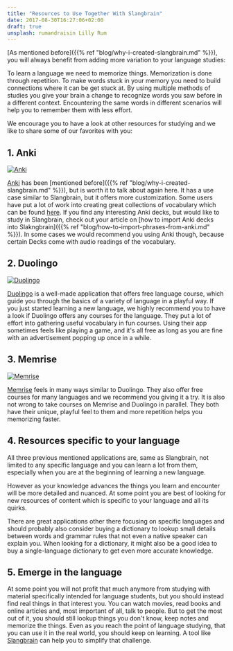 ```yaml
---
title: "Resources to Use Together With Slangbrain"
date: 2017-08-30T16:27:06+02:00
draft: true
unsplash: rumandraisin Lilly Rum
---
```


[As mentioned before]({{% ref "blog/why-i-created-slangbrain.md" %}}),
you will always benefit from adding more variation to your language studies:

To learn a language we need to memorize things.
Memorization is done through repetition.
To make words stuck in your memory you need to build connections where it can be get stuck at.
By using multiple methods of studies you give your brain a change to recognize words you saw before in a different context.
Encountering the same words in different scenarios will help you to remember them with less effort.

We encourage you to have a look at other resources for studying and we like to share some of our favorites with you:

## 1. Anki

[![Anki](/images/blog/anki.png)](https://apps.ankiweb.net/)

[Anki](https://apps.ankiweb.net/) has been [mentioned before]({{% ref "blog/why-i-created-slangbrain.md" %}}), but is worth it to talk about again here.
It has a use case similar to Slangbrain, but it offers more customization.
Some users have put a lot of work into creating great collections of vocabulary which can be found [here](https://ankiweb.net/shared/decks/).
If you find any interesting Anki decks, but would like to study in Slangbrain, check out your article on [how to import Anki decks into Slakngbrain]({{% ref "blog/how-to-import-phrases-from-anki.md" %}}).
In some cases we would recommend you using Anki though, because certain Decks come with audio readings of the vocabulary.


## 2. Duolingo

[![Duolingo](/images/blog/duolingo.png)](https://www.duolingo.com/)

[Duolingo](https://www.duolingo.com/) is a well-made application that offers free language course, which guide you through the basics of a variety of language in a playful way.
If you just started learning a new language, we highly recommend you to have a look if Duolingo offers any courses for the language.
They put a lot of effort into gathering useful vocabulary in fun courses. Using their app sometimes feels like playing a game, and it's all free as long as you are fine with an advertisement popping up once in a while.


## 3. Memrise

[![Memrise](/images/blog/memrise.png)](https://www.memrise.com/home/)

[Memrise](https://www.memrise.com/home/) feels in many ways similar to Duolingo.
They also offer free courses for many languages and we recommend you giving it a try.
It is also not wrong to take courses on Memrise and Duolingo in parallel. They both have their unique, playful feel to them
and more repetition helps you memorizing faster.


## 4. Resources specific to your language

All three previous mentioned applications are, same as Slangbrain, not limited to any specific language
and you can learn a lot from them, especially when you are at the beginning of learning a new language.

However as your knowledge advances the things you learn and encounter will be more detailed and nuanced.
At some point you are best of looking for new resources of content which is specific to your language and all its quirks.

There are great applications other there focusing on specific languages and should probably also consider
buying a dictionary to lookup small details between words and grammar rules that not even a native speaker can explain you.
When looking for a dictionary, it might also be a good idea to buy a single-language dictionary to get even more accurate knowledge.


## 5. Emerge in the language

At some point you will not profit that much anymore from studying with material specifically intended for language students,
but you should instead find real things in that interest you.
You can watch movies, read books and online articles and, most important of all, talk to people.
But to get the most out of it, you should still lookup things you don't know, keep notes and memorize the things.
Even as you reach the point of language studying, that you can use it in the real world, you should keep on learning.
A tool like [Slangbrain](/) can help you to simplify that challenge.
